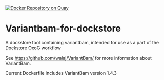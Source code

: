 [![Docker Repository on Quay](https://quay.io/repository/pancancer/variantbam/status "Docker Repository on Quay")](https://quay.io/repository/pancancer/variantbam)

# Variantbam-for-dockstore
A dockstore tool containing variantbam, intended for use as a part of the Dockstore OxoG workflow

See https://github.com/walaj/VariantBam/ for more information about VariantBam.

Current Dockerfile includes VariantBam version 1.4.3
